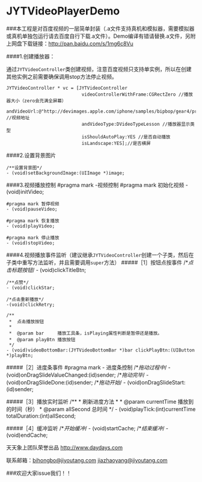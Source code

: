 # JYTVideoPlayerDemo

###本工程是对百度视频的一层简单封装（.a文件支持真机和模拟器，需要模拟器或真机单独包运行请去百度自行下载.a文件）。Demo编译有错请替换.a文件，另附上网盘下载链接：http://pan.baidu.com/s/1mg6c8Vu

####1.创建播放器：

通过`JYTVideoController`类创建视频，注意百度视频只支持单实例，所以在创建其他实例之前需要确保调用stop方法停止视频。


    JYTVideoController * vc = [JYTVideoController 
                                videoControllerWithFrame:CGRectZero //播放器大小（zero会充满全屏幕） 
                                andVideoUrl:@"http://devimages.apple.com/iphone/samples/bipbop/gear4/prog_index.m3u8" //视频地址
                                andVideoType:DVideoTypeLesson //播放器显示类型
                                isShouldAutoPlay:YES //是否自动播放
                                isLandscape:YES];//是否横屏
                                

####2.设置背景图片

    /**设置背景图*/
    - (void)setBackgroundImage:(UIImage *)image;
    
####3.视频播放控制
    #pragma mark -视频控制
    #pragma mark 初始化视频
    - (void)initVideo;

    #pragma mark 暂停视频
    - (void)pauseVideo;

    #pragma mark 恢复播放
    - (void)playVideo;

    #pragma mark 停止播放
    - (void)stopVideo;

####4.视频播放事件监听（建议继承`JYTVideoController`创建一个子类，然后在子类中重写方法监听，并且需要调用`super`方法）
#####［1］按钮点按事件
    /**点击标题按钮*/
    - (void)clickTitleBtn;

    /**点赞*/
    - (void)clickStar;

    /*点击重新播放*/
    -(void)clickRetry;

    /**
     *  点击播放按钮
     *
     *  @param bar     播放工具条，isPlaying属性判断是暂停还是播放。
     *  @param playBtn 播放按钮
     */
    - (void)videoBottomBar:(JYTVideoBottomBar *)bar clickPlayBtn:(UIButton *)playBtn;

#####［2］进度条事件
    #pragma mark - 进度条控制
    /**拖动过程中*/
    - (void)onDragSlideValueChanged:(id)sender;
    /**拖动完毕*/
    - (void)onDragSlideDone:(id)sender;
    /**拖动开始*/
    - (void)onDragSlideStart:(id)sender;
    

#####［3］播放实时监听
    /**
     *  刷新进度方法
     *
     *  @param currentTime 播放到的时间（秒）
     *  @param allSecond   总时间
     */
    - (void)playTick:(int)currentTime totalDuration:(int)allSecond;

#####［4］缓冲监听
    /**开始缓冲*/
    - (void)startCache;
    /**结束缓冲*/
    - (void)endCache;



天天象上团队荣誉出品
http://www.daydays.com

联系邮箱：bihongbo@jiyoutang.com
          jiazhaoyang@jiyoutang.com

###欢迎大家issue我们！！
